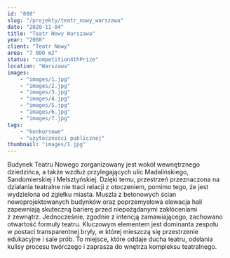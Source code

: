 ```yaml
---
id: "808"
slug: "/projekty/teatr_nowy_warszawa"
date: "2020-11-04"
title: "Teatr Nowy Warszawa"
year: "2008"
client: "Teatr Nowy"
area: "7 000 m2"
status: "competition4thPrize"
location: "Warszawa"
images: 
    - "images/1.jpg"
    - "images/2.jpg"
    - "images/3.jpg"
    - "images/4.jpg"    
    - "images/5.jpg"    
    - "images/6.jpg"    
    - "images/7.jpg"    
tags: 
    - "konkursowe"
    - "użyteczności publicznej"
thumbnail: "images/1.jpg"
---
```

Budynek Teatru Nowego zorganizowany jest wokół wewnętrznego dziedzińca, a&nbsp;także wzdłuż przylegających ulic Madalińskiego, Sandomierskiej i&nbsp;Melsztyńskiej. Dzięki temu, przestrzeń przeznaczona na działania teatralne nie traci relacji z&nbsp;otoczeniem, pomimo tego, że jest wydzielona od zgiełku miasta. Muszla z&nbsp;betonowych ścian nowoprojektowanych budynków oraz poprzemysłowa elewacja hali zapewniają skuteczną barierę przed niepożądanymi zakłóceniami z&nbsp;zewnątrz. Jednocześnie, zgodnie z&nbsp;intencją zamawiającego, zachowano otwartość formuły teatru. Kluczowym elementem jest dominanta zespołu w&nbsp;postaci transparentnej bryły, w&nbsp;której mieszczą się przestrzenie edukacyjne i&nbsp;sale prób. To miejsce, które oddaje ducha teatru, odsłania kulisy procesu twórczego i&nbsp;zaprasza do wnętrza kompleksu teatralnego.